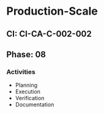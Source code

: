 # Production-Scale

## CI: CI-CA-C-002-002
## Phase: 08

### Activities
- Planning
- Execution
- Verification
- Documentation
